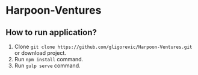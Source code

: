 # Harpoon-Ventures

## How to run application?
1. Clone ``` git clone https://github.com/gligorevic/Harpoon-Ventures.git ``` or download project.
2. Run ``` npm install ``` command.
3. Run ``` gulp serve ``` command.
